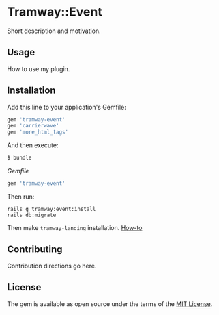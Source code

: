 # Tramway::Event
Short description and motivation.

## Usage
How to use my plugin.

## Installation
Add this line to your application's Gemfile:

```ruby
gem 'tramway-event'
gem 'carrierwave'
gem 'more_html_tags'
```

And then execute:
```bash
$ bundle
```
*Gemfile*
```ruby
gem 'tramway-event'
```

Then run:
```shell
rails g tramway:event:install
rails db:migrate
```

Then make `tramway-landing` installation. [How-to](https://github.com/ulmic/tramway-dev/blob/develop/tramway-landing/README.md#installation)

## Contributing
Contribution directions go here.

## License
The gem is available as open source under the terms of the [MIT License](http://opensource.org/licenses/MIT).
